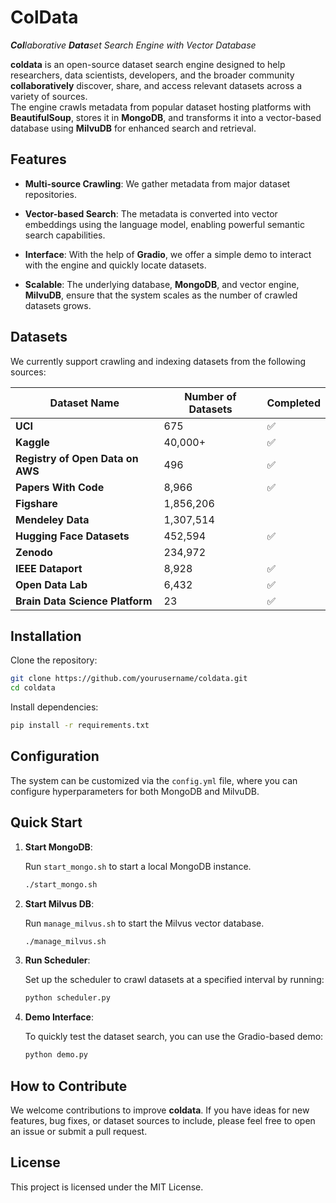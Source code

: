 # ColData
_**Col**laborative **Data**set Search Engine with Vector Database_

**coldata** is an open-source dataset search engine designed to help researchers, data scientists, developers, and the broader community **collaboratively** discover, share, and access relevant datasets across a variety of sources.  
The engine crawls metadata from popular dataset hosting platforms with **BeautifulSoup**, stores it in **MongoDB**, and transforms it into a vector-based database using **MilvuDB** for enhanced search and retrieval.


## Features

- **Multi-source Crawling**: We gather metadata from major dataset repositories.
  
- **Vector-based Search**: The metadata is converted into vector embeddings using the language model, enabling powerful semantic search capabilities.

- **Interface**: With the help of **Gradio**, we offer a simple demo to interact with the engine and quickly locate datasets.

- **Scalable**: The underlying database, **MongoDB**, and vector engine, **MilvuDB**, ensure that the system scales as the number of crawled datasets grows.

## Datasets

We currently support crawling and indexing datasets from the following sources:

| Dataset Name                          | Number of Datasets    | Completed  |
|---------------------------------------|-----------------------|------------|
| **UCI**                               | 675                   | ✅         |
| **Kaggle**                            | 40,000+               | ✅         |
| **Registry of Open Data on AWS**      | 496                   | ✅         |
| **Papers With Code**                  | 8,966                 | ✅         |
| **Figshare**                          | 1,856,206             |            |
| **Mendeley Data**                     | 1,307,514             |            |
| **Hugging Face Datasets**             | 452,594               | ✅        |
| **Zenodo**                            | 234,972               |            |
| **IEEE Dataport**                     | 8,928                 |  ✅        |
| **Open Data Lab**                     | 6,432                 |  ✅        |
| **Brain Data Science Platform**       | 23                    |  ✅        |


## Installation

Clone the repository:

```bash
git clone https://github.com/yourusername/coldata.git
cd coldata
```

Install dependencies:

```bash
pip install -r requirements.txt
```


## Configuration

The system can be customized via the `config.yml` file, where you can configure hyperparameters for both MongoDB and MilvuDB.


## Quick Start

1. **Start MongoDB**: 

   Run `start_mongo.sh` to start a local MongoDB instance.

   ```bash
   ./start_mongo.sh
   ```

2. **Start Milvus DB**:

   Run `manage_milvus.sh` to start the Milvus vector database.

   ```bash
   ./manage_milvus.sh
   ```

3. **Run Scheduler**: 

   Set up the scheduler to crawl datasets at a specified interval by running:

   ```bash
   python scheduler.py
   ```

4. **Demo Interface**: 

   To quickly test the dataset search, you can use the Gradio-based demo:

   ```bash
   python demo.py
   ```
   
## How to Contribute

We welcome contributions to improve **coldata**. If you have ideas for new features, bug fixes, or dataset sources to include, please feel free to open an issue or submit a pull request.


## License

This project is licensed under the MIT License.
